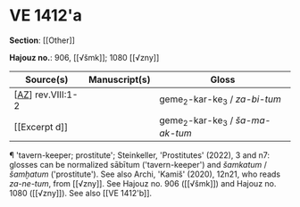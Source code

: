 # VE 1412'a

**Section**: [[Other]]

**Hajouz no.**: 906, [[√šmk]]; 1080 [[√zny]]

| Source(s)           | Manuscript(s) | Gloss                                                          |
| ------------------- | ------------- | -------------------------------------------------------------- |
| [[AZ]] rev.VIII:1-2 |               | geme<sub>2</sub>-kar-ke<sub>3</sub> / *za-bi*<sub></sub>-*tum* |
| [[Excerpt d]]       |               | geme<sub>2</sub>-kar-ke<sub>3</sub> / *ša-ma-ak-tum*           |

¶ 'tavern-keeper; prostitute'; Steinkeller, 'Prostitutes' (2022), 3 and n7: glosses can be normalized sābītum ('tavern-keeper') and *šamkatum* / *šamḫatum* ('prostitute'). See also Archi, 'Kamiš' (2020), 12n21, who reads *za-ne-tum*, from [[√zny]]. See Hajouz no. 906 ([[√šmk]]) and Hajouz no. 1080 ([[√zny]]). See also [[VE 1412'b]].

[//begin]: # "Autogenerated link references for markdown compatibility"
[AZ]: AZ "MEE 4, 63 + MEE 4, 64 = TM.75.G.10023 + TM.75.G.11301"
[//end]: # "Autogenerated link references"